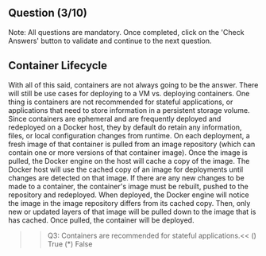 ## Question (3/10)

Note: All questions are mandatory. Once completed, click on the 'Check Answers' button to validate and continue to the next question.

## Container Lifecycle

With all of this said, containers are not always going to be the answer. There will still be use cases for deploying to a VM vs. deploying containers. One thing is containers are not recommended for stateful applications, or applications that need to store information in a persistent storage volume. Since containers are ephemeral and are frequently deployed and redeployed on a Docker host, they by default do retain any information, files, or local configuration changes from runtime. On each deployment, a fresh image of that container is pulled from an image repository (which can contain one or more versions of that container image). Once the image is pulled, the Docker engine on the host will cache a copy of the image. The Docker host will use the cached copy of an image for deployments until changes are detected on that image. If there are any new changes to be made to a container, the container's image must be rebuilt, pushed to the repository and redeployed. When deployed, the Docker engine will notice the image in the image repository differs from its cached copy. Then, only new or updated layers of that image will be pulled down to the image that is has cached. Once pulled, the container will be deployed.


>>Q3: Containers are recommended for stateful applications.<<
() True
(*) False
